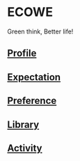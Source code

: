 # ECOWE
Green think, Better life!
## [Profile](https://github.com/wallivy/ecowe/blob/master/profile.md)
## [Expectation](https://github.com/wallivy/ecowe/blob/master/expectation.md )
## [Preference](https://github.com/wallivy/ecowe/blob/master/Preference.md)
## [Library](https://github.com/wallivy/ecowe/blob/master/Library.md)
## [Activity](https://github.com/wallivy/ecowe/blob/master/Activity.md)

